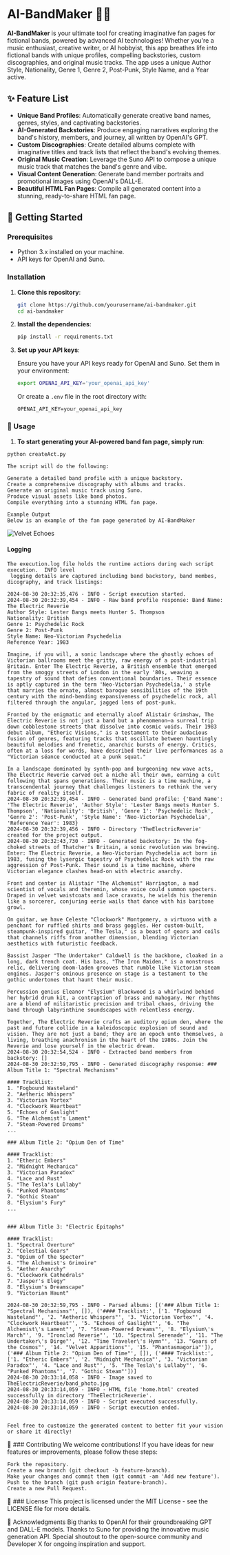 # AI-BandMaker 🎸🤖

**AI-BandMaker** is your ultimate tool for creating imaginative fan pages for fictional bands, powered by advanced AI technologies! Whether you're a music enthusiast, creative writer, or AI hobbyist, this app breathes life into fictional bands with unique profiles, compelling backstories, custom discographies, and original music tracks.  The app uses a unique Author Style, Nationality, Genre 1, Genre 2, Post-Punk, Style Name, and a Year active.

## ✨ Feature List

- **Unique Band Profiles**: Automatically generate creative band names, genres, styles, and captivating backstories.
- **AI-Generated Backstories**: Produce engaging narratives exploring the band's history, members, and journey, all written by OpenAI's GPT.
- **Custom Discographies**: Create detailed albums complete with imaginative titles and track lists that reflect the band's evolving themes.
- **Original Music Creation**: Leverage the Suno API to compose a unique music track that matches the band's genre and vibe.
- **Visual Content Generation**: Generate band member portraits and promotional images using OpenAI's DALL-E.
- **Beautiful HTML Fan Pages**: Compile all generated content into a stunning, ready-to-share HTML fan page.

## 🚀 Getting Started

### Prerequisites

- Python 3.x installed on your machine.
- API keys for OpenAI and Suno.

### Installation

1. **Clone this repository**:

    ```bash
    git clone https://github.com/yourusername/ai-bandmaker.git
    cd ai-bandmaker
    ```

2. **Install the dependencies**:

    ```bash
    pip install -r requirements.txt
    ```

3. **Set up your API keys**:

    Ensure you have your API keys ready for OpenAI and Suno. Set them in your environment:

    ```bash
    export OPENAI_API_KEY='your_openai_api_key'
    ```

    Or create a `.env` file in the root directory with:

    ```env
    OPENAI_API_KEY=your_openai_api_key
    ```

### 🎨 Usage

1. **To start generating your AI-powered band fan page, simply run**:

```bash
python createAct.py
```

    The script will do the following:

    Generate a detailed band profile with a unique backstory.
    Create a comprehensive discography with albums and tracks.
    Generate an original music track using Suno.
    Produce visual assets like band photos.
    Compile everything into a stunning HTML fan page.

    Example Output
    Below is an example of the fan page generated by AI-BandMaker


   ![Velvet Echoes](image1.png)

#### Logging
    The execution.log file holds the runtime actions during each script execution.  INFO level
     logging details are captured including band backstory, band membes, dicography, and track listings:

    2024-08-30 20:32:35,476 - INFO - Script execution started.
    2024-08-30 20:32:39,454 - INFO - Raw band profile response: Band Name: The Electric Reverie
    Author Style: Lester Bangs meets Hunter S. Thompson
    Nationality: British
    Genre 1: Psychedelic Rock
    Genre 2: Post-Punk
    Style Name: Neo-Victorian Psychedelia
    Reference Year: 1983

    Imagine, if you will, a sonic landscape where the ghostly echoes of Victorian ballrooms meet the gritty, raw energy of a post-industrial Britain. Enter The Electric Reverie, a British ensemble that emerged from the smoggy streets of London in the early '80s, weaving a tapestry of sound that defies conventional boundaries. Their essence is aptly captured in the term 'Neo-Victorian Psychedelia,' a style that marries the ornate, almost baroque sensibilities of the 19th century with the mind-bending expansiveness of psychedelic rock, all filtered through the angular, jagged lens of post-punk.

    Fronted by the enigmatic and eternally aloof Alistair Grimshaw, The Electric Reverie is not just a band but a phenomenon—a surreal trip down cobblestone streets that dissolve into cosmic voids. Their 1983 debut album, "Etheric Visions," is a testament to their audacious fusion of genres, featuring tracks that oscillate between hauntingly beautiful melodies and frenetic, anarchic bursts of energy. Critics, often at a loss for words, have described their live performances as a "Victorian séance conducted at a punk squat."

    In a landscape dominated by synth-pop and burgeoning new wave acts, The Electric Reverie carved out a niche all their own, earning a cult following that spans generations. Their music is a time machine, a transcendental journey that challenges listeners to rethink the very fabric of reality itself.
    2024-08-30 20:32:39,454 - INFO - Generated band profile: {'Band Name': 'The Electric Reverie', 'Author Style': 'Lester Bangs meets Hunter S. Thompson', 'Nationality': 'British', 'Genre 1': 'Psychedelic Rock', 'Genre 2': 'Post-Punk', 'Style Name': 'Neo-Victorian Psychedelia', 'Reference Year': 1983}
    2024-08-30 20:32:39,456 - INFO - Directory 'TheElectricReverie' created for the project output.
    2024-08-30 20:32:43,730 - INFO - Generated backstory: In the fog-choked streets of Thatcher's Britain, a sonic revolution was brewing. Enter: The Electric Reverie, a Neo-Victorian Psychedelia act born in 1983, fusing the lysergic tapestry of Psychedelic Rock with the raw aggression of Post-Punk. Their sound is a time machine, where Victorian elegance clashes head-on with electric anarchy.

    Front and center is Alistair "The Alchemist" Harrington, a mad scientist of vocals and theremin, whose voice could summon specters. Draped in velvet waistcoats and lace cravats, he wields his theremin like a sorcerer, conjuring eerie wails that dance with his baritone growl.

    On guitar, we have Celeste "Clockwork" Montgomery, a virtuoso with a penchant for ruffled shirts and brass goggles. Her custom-built, steampunk-inspired guitar, "The Tesla," is a beast of gears and coils that channels riffs from another dimension, blending Victorian aesthetics with futuristic feedback.

    Bassist Jasper "The Undertaker" Caldwell is the backbone, cloaked in a long, dark trench coat. His bass, "The Iron Maiden," is a monstrous relic, delivering doom-laden grooves that rumble like Victorian steam engines. Jasper's ominous presence on stage is a testament to the gothic undertones that haunt their music.

    Percussion genius Eleanor "Elysium" Blackwood is a whirlwind behind her hybrid drum kit, a contraption of brass and mahogany. Her rhythms are a blend of militaristic precision and tribal chaos, driving the band through labyrinthine soundscapes with relentless energy.

    Together, The Electric Reverie crafts an auditory opium den, where the past and future collide in a kaleidoscopic explosion of sound and vision. They are not just a band; they are an epoch unto themselves, a living, breathing anachronism in the heart of the 1980s. Join the Reverie and lose yourself in the electric dream.
    2024-08-30 20:32:54,524 - INFO - Extracted band members from backstory: []
    2024-08-30 20:32:59,795 - INFO - Generated discography response: ### Album Title 1: "Spectral Mechanisms"

    #### Tracklist:
    1. "Fogbound Wasteland"
    2. "Aetheric Whispers"
    3. "Victorian Vortex"
    4. "Clockwork Heartbeat"
    5. "Echoes of Gaslight"
    6. "The Alchemist's Lament"
    7. "Steam-Powered Dreams"
    ...

    ### Album Title 2: "Opium Den of Time"

    #### Tracklist:
    1. "Etheric Embers"
    2. "Midnight Mechanica"
    3. "Victorian Paradox"
    4. "Lace and Rust"
    5. "The Tesla's Lullaby"
    6. "Punked Phantoms"
    7. "Gothic Steam"
    8. "Elysium's Fury"
    ...


    ### Album Title 3: "Electric Epitaphs"

    #### Tracklist:
    1. "Spectral Overture"
    2. "Celestial Gears"
    3. "Opium of the Specter"
    4. "The Alchemist's Grimoire"
    5. "Aether Anarchy"
    6. "Clockwork Cathedrals"
    7. "Jasper's Elegy"
    8. "Elysium's Dreamscape"
    9. "Victorian Haunt"
    
    2024-08-30 20:32:59,795 - INFO - Parsed albums: [('### Album Title 1: "Spectral Mechanisms"', []), ('#### Tracklist:', ['1. "Fogbound Wasteland"', '2. "Aetheric Whispers"', '3. "Victorian Vortex"', '4. "Clockwork Heartbeat"', '5. "Echoes of Gaslight"', '6. "The Alchemist\'s Lament"', '7. "Steam-Powered Dreams"', '8. "Elysium\'s March"', '9. "Ironclad Reverie"', '10. "Spectral Serenade"', '11. "The Undertaker\'s Dirge"', '12. "Time Traveler\'s Hymn"', '13. "Gears of the Cosmos"', '14. "Velvet Apparitions"', '15. "Phantasmagoria"']), ('### Album Title 2: "Opium Den of Time"', []), ('#### Tracklist:', ['1. "Etheric Embers"', '2. "Midnight Mechanica"', '3. "Victorian Paradox"', '4. "Lace and Rust"', '5. "The Tesla\'s Lullaby"', '6. "Punked Phantoms"', '7. "Gothic Steam"'])]
    2024-08-30 20:33:14,058 - INFO - Image saved to TheElectricReverie/band_photo.jpg
    2024-08-30 20:33:14,059 - INFO - HTML file 'home.html' created successfully in directory 'TheElectricReverie'.
    2024-08-30 20:33:14,059 - INFO - Script executed successfully.
    2024-08-30 20:33:14,059 - INFO - Script execution ended.


    Feel free to customize the generated content to better fit your vision or share it directly!

🤝 ### Contributing
    We welcome contributions! If you have ideas for new features or improvements, please follow these steps:

    Fork the repository.
    Create a new branch (git checkout -b feature-branch).
    Make your changes and commit them (git commit -am 'Add new feature').
    Push to the branch (git push origin feature-branch).
    Create a new Pull Request.

📜 ### License
This project is licensed under the MIT License - see the LICENSE file for more details.

🙏 Acknowledgments
Big thanks to OpenAI for their groundbreaking GPT and DALL-E models.
Thanks to Suno for providing the innovative music generation API.
Special shoutout to the open-source community and Developer X for ongoing inspiration and support.